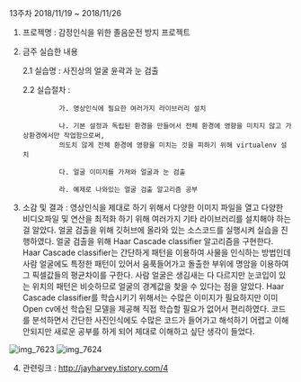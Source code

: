 13주차 2018/11/19 ~ 2018/11/26 
1. 프로젝명 : 감정인식을 위한 졸음운전 방지 프로젝트

2. 금주 실습한 내용

   2.1 실습명 : 사진상의 얼굴 윤곽과 눈 검출 
  
   2.2 실습절차 : 
  
                가. 영상인식에 필요한 여러가지 라이브러리 설치
                
                나. 기본 설정과 독립된 환경을 만들어서 전체 환경에 영향을 미치지 않고 가상환경에서만 작업함으로써, 
                의도치 않게 전체 환경에 영향을 미치는 것을 피하기 위해 virtualenv 설치
                
                다. 얼굴 이미지를 가져와 얼굴과 눈 검출
                
                라. 예제로 나와있는 얼굴 검출 알고리즘 공부

3. 소감 및 결과 : 영상인식을 제대로 하기 위해서 다양한 이미지 파일을 열고 다양한 비디오파일 및 연산을 최적화 하기 위해 여러가지
                 기타 라이브러리를 설치해야 하는걸 알았다. 
                 얼굴 검출을 위해 깃허브에 올라와 있는 소스코드를 실행시켜 실습을 진행하였다.
                 얼굴 검출을 위해 Haar Cascade classifier 알고리즘을 구현한다.
                 Haar Cascade classifier는 간단하게 패턴을 이용하여 사물을 인식하는 방법인데 
                 사람 얼굴에도 특정한 패턴이 있어서 움푹들어가고 돌출한 부위에 명암을 이용하여 그 픽셀값들의
                 평균차이를 구한다. 사람 얼굴은 생김새는 다 다르지만 눈코입이 있는 위치의 패턴은 비슷하므로 
                 얼굴의 경계값을 찾을 수 있다는 점을 알았다.
                 Haar Cascade classifier를 학습시키기 위해서는 수많은 이미지가 필요하지만
                 이미 Open cv에선 학습된 모델을 제공해 직접 학습할 필요가 없어서 편리하였다. 
                 코드를 분석하면서 간단한 사진인식에도 수많은 코드가 들어가고 해석하기 어렵고 이해안되지만
                 새로운 공부를 하게 되어 제대로 이해하고 싶단 생각이 들었다.

![img_7623](https://user-images.githubusercontent.com/43857226/48983336-d0497780-f130-11e8-9118-c4444ef5e077.JPG)
![img_7624](https://user-images.githubusercontent.com/43857226/48983337-d2133b00-f130-11e8-9970-8f1c2aff747f.JPG)


4. 관련링크 : http://jayharvey.tistory.com/4
